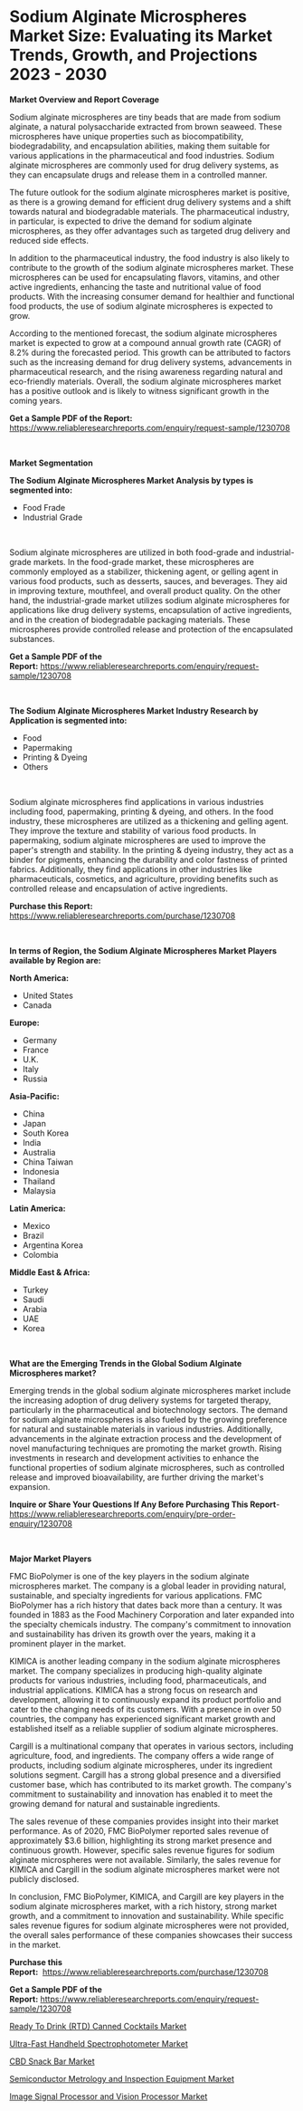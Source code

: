 <p><h1>Sodium Alginate Microspheres Market Size: Evaluating its Market Trends, Growth, and Projections 2023 - 2030</h1></p><p><strong>Market Overview and Report Coverage</strong></p>
<p><p>Sodium alginate microspheres are tiny beads that are made from sodium alginate, a natural polysaccharide extracted from brown seaweed. These microspheres have unique properties such as biocompatibility, biodegradability, and encapsulation abilities, making them suitable for various applications in the pharmaceutical and food industries. Sodium alginate microspheres are commonly used for drug delivery systems, as they can encapsulate drugs and release them in a controlled manner.</p><p>The future outlook for the sodium alginate microspheres market is positive, as there is a growing demand for efficient drug delivery systems and a shift towards natural and biodegradable materials. The pharmaceutical industry, in particular, is expected to drive the demand for sodium alginate microspheres, as they offer advantages such as targeted drug delivery and reduced side effects.</p><p>In addition to the pharmaceutical industry, the food industry is also likely to contribute to the growth of the sodium alginate microspheres market. These microspheres can be used for encapsulating flavors, vitamins, and other active ingredients, enhancing the taste and nutritional value of food products. With the increasing consumer demand for healthier and functional food products, the use of sodium alginate microspheres is expected to grow.</p><p>According to the mentioned forecast, the sodium alginate microspheres market is expected to grow at a compound annual growth rate (CAGR) of 8.2% during the forecasted period. This growth can be attributed to factors such as the increasing demand for drug delivery systems, advancements in pharmaceutical research, and the rising awareness regarding natural and eco-friendly materials. Overall, the sodium alginate microspheres market has a positive outlook and is likely to witness significant growth in the coming years.</p></p>
<p><strong>Get a Sample PDF of the Report:</strong> <a href="https://www.reliableresearchreports.com/enquiry/request-sample/1230708">https://www.reliableresearchreports.com/enquiry/request-sample/1230708</a></p>
<p>&nbsp;</p>
<p><strong>Market Segmentation</strong></p>
<p><strong>The Sodium Alginate Microspheres Market Analysis by types is segmented into:</strong></p>
<p><ul><li>Food Frade</li><li>Industrial Grade</li></ul></p>
<p>&nbsp;</p>
<p><p>Sodium alginate microspheres are utilized in both food-grade and industrial-grade markets. In the food-grade market, these microspheres are commonly employed as a stabilizer, thickening agent, or gelling agent in various food products, such as desserts, sauces, and beverages. They aid in improving texture, mouthfeel, and overall product quality. On the other hand, the industrial-grade market utilizes sodium alginate microspheres for applications like drug delivery systems, encapsulation of active ingredients, and in the creation of biodegradable packaging materials. These microspheres provide controlled release and protection of the encapsulated substances.</p></p>
<p><strong>Get a Sample PDF of the Report:</strong>&nbsp;<a href="https://www.reliableresearchreports.com/enquiry/request-sample/1230708">https://www.reliableresearchreports.com/enquiry/request-sample/1230708</a></p>
<p>&nbsp;</p>
<p><strong>The Sodium Alginate Microspheres Market Industry Research by Application is segmented into:</strong></p>
<p><ul><li>Food</li><li>Papermaking</li><li>Printing & Dyeing</li><li>Others</li></ul></p>
<p>&nbsp;</p>
<p><p>Sodium alginate microspheres find applications in various industries including food, papermaking, printing & dyeing, and others. In the food industry, these microspheres are utilized as a thickening and gelling agent. They improve the texture and stability of various food products. In papermaking, sodium alginate microspheres are used to improve the paper's strength and stability. In the printing & dyeing industry, they act as a binder for pigments, enhancing the durability and color fastness of printed fabrics. Additionally, they find applications in other industries like pharmaceuticals, cosmetics, and agriculture, providing benefits such as controlled release and encapsulation of active ingredients.</p></p>
<p><strong>Purchase this Report:</strong>&nbsp; <a href="https://www.reliableresearchreports.com/purchase/1230708">https://www.reliableresearchreports.com/purchase/1230708</a></p>
<p>&nbsp;</p>
<p><strong>In terms of Region, the Sodium Alginate Microspheres Market Players available by Region are:</strong></p>
<p>
    <p> <strong> North America: </strong>
        <ul>
            <li>United States</li>
            <li>Canada</li>
        </ul>
        </p> 
    <p> <strong> Europe: </strong>
        <ul>
            <li>Germany</li>
            <li>France</li>
            <li>U.K.</li>
            <li>Italy</li>
            <li>Russia</li>
        </ul>
        </p> 
    <p> <strong> Asia-Pacific: </strong>
        <ul>
            <li>China</li>
            <li>Japan</li>
            <li>South Korea</li>
            <li>India</li>
            <li>Australia</li>
            <li>China Taiwan</li>
            <li>Indonesia</li>
            <li>Thailand</li>
            <li>Malaysia</li>
        </ul>
        </p> 
    <p> <strong> Latin America: </strong>
        <ul>
            <li>Mexico</li>
            <li>Brazil</li>
            <li>Argentina Korea</li>
            <li>Colombia</li>
        </ul>
        </p> 
    <p> <strong> Middle East & Africa: </strong>
        <ul>
            <li>Turkey</li>
            <li>Saudi</li>
            <li>Arabia</li>
            <li>UAE</li>
            <li>Korea</li>
        </ul>
    </p>
    </p>
<p>&nbsp;</p>
<p><strong>What are the Emerging Trends in the Global Sodium Alginate Microspheres market?</strong></p>
<p><p>Emerging trends in the global sodium alginate microspheres market include the increasing adoption of drug delivery systems for targeted therapy, particularly in the pharmaceutical and biotechnology sectors. The demand for sodium alginate microspheres is also fueled by the growing preference for natural and sustainable materials in various industries. Additionally, advancements in the alginate extraction process and the development of novel manufacturing techniques are promoting the market growth. Rising investments in research and development activities to enhance the functional properties of sodium alginate microspheres, such as controlled release and improved bioavailability, are further driving the market's expansion.</p></p>
<p><strong>Inquire or Share Your Questions If Any Before Purchasing This Report</strong>- <a href="https://www.reliableresearchreports.com/enquiry/pre-order-enquiry/1230708">https://www.reliableresearchreports.com/enquiry/pre-order-enquiry/1230708</a></p>
<p>&nbsp;</p>
<p><strong>Major Market Players</strong></p>
<p><p>FMC BioPolymer is one of the key players in the sodium alginate microspheres market. The company is a global leader in providing natural, sustainable, and specialty ingredients for various applications. FMC BioPolymer has a rich history that dates back more than a century. It was founded in 1883 as the Food Machinery Corporation and later expanded into the specialty chemicals industry. The company's commitment to innovation and sustainability has driven its growth over the years, making it a prominent player in the market.</p><p>KIMICA is another leading company in the sodium alginate microspheres market. The company specializes in producing high-quality alginate products for various industries, including food, pharmaceuticals, and industrial applications. KIMICA has a strong focus on research and development, allowing it to continuously expand its product portfolio and cater to the changing needs of its customers. With a presence in over 50 countries, the company has experienced significant market growth and established itself as a reliable supplier of sodium alginate microspheres.</p><p>Cargill is a multinational company that operates in various sectors, including agriculture, food, and ingredients. The company offers a wide range of products, including sodium alginate microspheres, under its ingredient solutions segment. Cargill has a strong global presence and a diversified customer base, which has contributed to its market growth. The company's commitment to sustainability and innovation has enabled it to meet the growing demand for natural and sustainable ingredients.</p><p>The sales revenue of these companies provides insight into their market performance. As of 2020, FMC BioPolymer reported sales revenue of approximately $3.6 billion, highlighting its strong market presence and continuous growth. However, specific sales revenue figures for sodium alginate microspheres were not available. Similarly, the sales revenue for KIMICA and Cargill in the sodium alginate microspheres market were not publicly disclosed.</p><p>In conclusion, FMC BioPolymer, KIMICA, and Cargill are key players in the sodium alginate microspheres market, with a rich history, strong market growth, and a commitment to innovation and sustainability. While specific sales revenue figures for sodium alginate microspheres were not provided, the overall sales performance of these companies showcases their success in the market.</p></p>
<p><strong>Purchase this Report:</strong>&nbsp;&nbsp;<a href="https://www.reliableresearchreports.com/purchase/1230708">https://www.reliableresearchreports.com/purchase/1230708</a></p>
<p></p>
<p><strong>Get a Sample PDF of the Report:</strong>&nbsp;<a href="https://www.reliableresearchreports.com/enquiry/request-sample/1230708">https://www.reliableresearchreports.com/enquiry/request-sample/1230708</a></p>
<p><p><a href="https://medium.com/@chiragreportprime4/ready-to-drink-rtd-canned-cocktails-market-competitive-analysis-market-trends-and-forecast-to-98158cb7f7fe">Ready To Drink (RTD) Canned Cocktails Market</a></p><p><a href="https://medium.com/@enostillman2023/ultra-fast-handheld-spectrophotometer-market-size-reveals-the-best-marketing-channels-in-global-d18b29c046ad">Ultra-Fast Handheld Spectrophotometer Market</a></p><p><a href="https://medium.com/@jhonwin654/cbd-snack-bar-market-size-and-market-trends-complete-industry-overview-2023-to-2030-9f440afbffaf">CBD Snack Bar Market</a></p><p><a href="https://medium.com/@kaelapaucek/semiconductor-metrology-and-inspection-equipment-market-research-report-its-history-and-forecast-e085b4fda5cd">Semiconductor Metrology and Inspection Equipment Market</a></p><p><a href="https://medium.com/@tatemonahan564856/image-signal-processor-and-vision-processor-market-research-report-its-history-and-forecast-2023-dfc78a17ad9f">Image Signal Processor and Vision Processor Market</a></p></p>